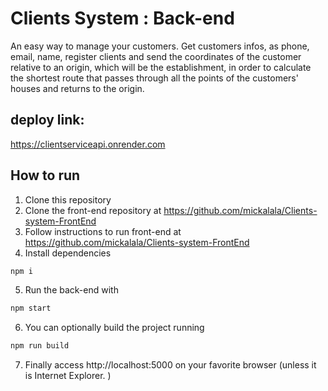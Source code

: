 # Clients System : Back-end
An easy way to manage your customers. Get customers infos, as phone, email, name, register clients and  send the coordinates of the customer relative to an origin, which will be the establishment, in order to calculate the shortest route that passes through all the points of the customers' houses and returns to the origin.

## deploy link:
https://clientserviceapi.onrender.com

## How to run

1. Clone this repository
2. Clone the front-end repository at https://github.com/mickalala/Clients-system-FrontEnd
3. Follow instructions to run front-end at https://github.com/mickalala/Clients-system-FrontEnd
4. Install dependencies
```bash
npm i
```
5. Run the back-end with
```bash
npm start
```
6. You can optionally build the project running
```bash
npm run build
```
7. Finally access http://localhost:5000 on your favorite browser (unless it is Internet Explorer. )